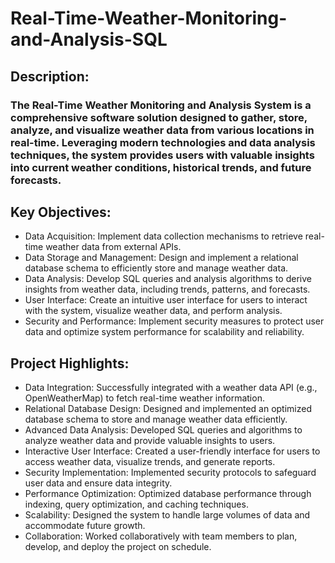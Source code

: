 # Real-Time-Weather-Monitoring-and-Analysis-SQL
## Description:
### The Real-Time Weather Monitoring and Analysis System is a comprehensive software solution designed to gather, store, analyze, and visualize weather data from various locations in real-time. Leveraging modern technologies and data analysis techniques, the system provides users with valuable insights into current weather conditions, historical trends, and future forecasts.

## Key Objectives:
*	Data Acquisition: Implement data collection mechanisms to retrieve real-time weather data from external APIs.
*	Data Storage and Management: Design and implement a relational database schema to efficiently store and manage weather data.
*	Data Analysis: Develop SQL queries and analysis algorithms to derive insights from weather data, including trends, patterns, and forecasts.
*	User Interface: Create an intuitive user interface for users to interact with the system, visualize weather data, and perform analysis.
*	Security and Performance: Implement security measures to protect user data and optimize system performance for scalability and reliability.

## Project Highlights:

*	Data Integration: Successfully integrated with a weather data API (e.g., OpenWeatherMap) to fetch real-time weather information.
*	Relational Database Design: Designed and implemented an optimized database schema to store and manage weather data efficiently.
*	Advanced Data Analysis: Developed SQL queries and algorithms to analyze weather data and provide valuable insights to users.
*	Interactive User Interface: Created a user-friendly interface for users to access weather data, visualize trends, and generate reports.
*	Security Implementation: Implemented security protocols to safeguard user data and ensure data integrity.
*	Performance Optimization: Optimized database performance through indexing, query optimization, and caching techniques.
*	Scalability: Designed the system to handle large volumes of data and accommodate future growth.
*	Collaboration: Worked collaboratively with team members to plan, develop, and deploy the project on schedule.


